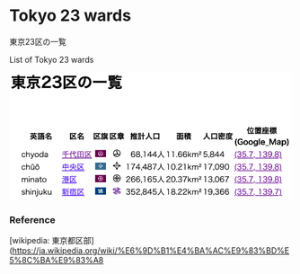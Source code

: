 Tokyo 23 wards
===============

東京23区の一覧

List of Tokyo 23 wards

![tokyo 23 wards](https://github.com/ohwada/World_Countries/blob/main/japan_municipal_code/tokyo_23_wards/screenshots/tokyo_23_wards_list.png)

### Reference

[wikipedia: 東京都区部](https://ja.wikipedia.org/wiki/%E6%9D%B1%E4%BA%AC%E9%83%BD%E5%8C%BA%E9%83%A8

